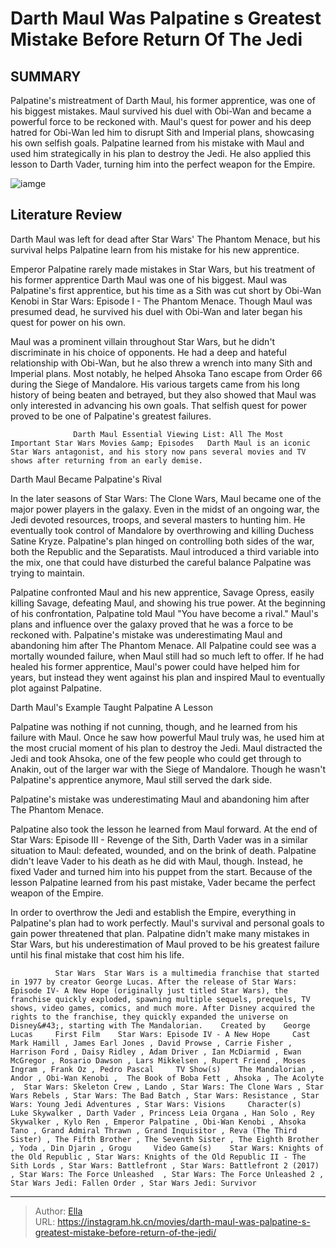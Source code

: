 # Darth Maul Was Palpatine s Greatest Mistake Before Return Of The Jedi


## SUMMARY 



  Palpatine&#39;s mistreatment of Darth Maul, his former apprentice, was one of his biggest mistakes. Maul survived his duel with Obi-Wan and became a powerful force to be reckoned with.   Maul&#39;s quest for power and his deep hatred for Obi-Wan led him to disrupt Sith and Imperial plans, showcasing his own selfish goals.   Palpatine learned from his mistake with Maul and used him strategically in his plan to destroy the Jedi. He also applied this lesson to Darth Vader, turning him into the perfect weapon for the Empire.  

![iamge](https://static1.srcdn.com/wordpress/wp-content/uploads/2022/10/Ray-Park-as-Darth-Maul-and-Ian-McDiarmid-as-Palpatine-in-Star-Wars.jpg)

## Literature Review

Darth Maul was left for dead after Star Wars&#39; The Phantom Menace, but his survival helps Palpatine learn from his mistake for his new apprentice.




Emperor Palpatine rarely made mistakes in Star Wars, but his treatment of his former apprentice Darth Maul was one of his biggest. Maul was Palpatine&#39;s first apprentice, but his time as a Sith was cut short by Obi-Wan Kenobi in Star Wars: Episode I - The Phantom Menace. Though Maul was presumed dead, he survived his duel with Obi-Wan and later began his quest for power on his own.




Maul was a prominent villain throughout Star Wars, but he didn&#39;t discriminate in his choice of opponents. He had a deep and hateful relationship with Obi-Wan, but he also threw a wrench into many Sith and Imperial plans. Most notably, he helped Ahsoka Tano escape from Order 66 during the Siege of Mandalore. His various targets came from his long history of being beaten and betrayed, but they also showed that Maul was only interested in advancing his own goals. That selfish quest for power proved to be one of Palpatine&#39;s greatest failures.

                  Darth Maul Essential Viewing List: All The Most Important Star Wars Movies &amp; Episodes   Darth Maul is an iconic Star Wars antagonist, and his story now pans several movies and TV shows after returning from an early demise.   


 Darth Maul Became Palpatine&#39;s Rival 
          




In the later seasons of Star Wars: The Clone Wars, Maul became one of the major power players in the galaxy. Even in the midst of an ongoing war, the Jedi devoted resources, troops, and several masters to hunting him. He eventually took control of Mandalore by overthrowing and killing Duchess Satine Kryze. Palpatine&#39;s plan hinged on controlling both sides of the war, both the Republic and the Separatists. Maul introduced a third variable into the mix, one that could have disturbed the careful balance Palpatine was trying to maintain.

Palpatine confronted Maul and his new apprentice, Savage Opress, easily killing Savage, defeating Maul, and showing his true power. At the beginning of his confrontation, Palpatine told Maul &#34;You have become a rival.&#34; Maul&#39;s plans and influence over the galaxy proved that he was a force to be reckoned with. Palpatine&#39;s mistake was underestimating Maul and abandoning him after The Phantom Menace. All Palpatine could see was a mortally wounded failure, when Maul still had so much left to offer. If he had healed his former apprentice, Maul&#39;s power could have helped him for years, but instead they went against his plan and inspired Maul to eventually plot against Palpatine.






 Darth Maul&#39;s Example Taught Palpatine A Lesson 
          

Palpatine was nothing if not cunning, though, and he learned from his failure with Maul. Once he saw how powerful Maul truly was, he used him at the most crucial moment of his plan to destroy the Jedi. Maul distracted the Jedi and took Ahsoka, one of the few people who could get through to Anakin, out of the larger war with the Siege of Mandalore. Though he wasn&#39;t Palpatine&#39;s apprentice anymore, Maul still served the dark side.



Palpatine&#39;s mistake was underestimating Maul and abandoning him after The Phantom Menace.




Palpatine also took the lesson he learned from Maul forward. At the end of Star Wars: Episode III - Revenge of the Sith, Darth Vader was in a similar situation to Maul: defeated, wounded, and on the brink of death. Palpatine didn&#39;t leave Vader to his death as he did with Maul, though. Instead, he fixed Vader and turned him into his puppet from the start. Because of the lesson Palpatine learned from his past mistake, Vader became the perfect weapon of the Empire.




In order to overthrow the Jedi and establish the Empire, everything in Palpatine&#39;s plan had to work perfectly. Maul&#39;s survival and personal goals to gain power threatened that plan. Palpatine didn&#39;t make many mistakes in Star Wars, but his underestimation of Maul proved to be his greatest failure until his final mistake that cost him his life.

              Star Wars  Star Wars is a multimedia franchise that started in 1977 by creator George Lucas. After the release of Star Wars: Episode IV- A New Hope (originally just titled Star Wars), the franchise quickly exploded, spawning multiple sequels, prequels, TV shows, video games, comics, and much more. After Disney acquired the rights to the franchise, they quickly expanded the universe on Disney&#43;, starting with The Mandalorian.    Created by    George Lucas     First Film    Star Wars: Episode IV - A New Hope     Cast    Mark Hamill , James Earl Jones , David Prowse , Carrie Fisher , Harrison Ford , Daisy Ridley , Adam Driver , Ian McDiarmid , Ewan McGregor , Rosario Dawson , Lars Mikkelsen , Rupert Friend , Moses Ingram , Frank Oz , Pedro Pascal     TV Show(s)    The Mandalorian , Andor , Obi-Wan Kenobi ,  The Book of Boba Fett , Ahsoka , The Acolyte ,  Star Wars: Skeleton Crew , Lando , Star Wars: The Clone Wars , Star Wars Rebels , Star Wars: The Bad Batch , Star Wars: Resistance , Star Wars: Young Jedi Adventures , Star Wars: Visions     Character(s)    Luke Skywalker , Darth Vader , Princess Leia Organa , Han Solo , Rey Skywalker , Kylo Ren , Emperor Palpatine , Obi-Wan Kenobi , Ahsoka Tano , Grand Admiral Thrawn , Grand Inquisitor , Reva (The Third Sister) , The Fifth Brother , The Seventh Sister , The Eighth Brother , Yoda , Din Djarin , Grogu     Video Game(s)    Star Wars: Knights of the Old Republic , Star Wars: Knights of the Old Republic II - The Sith Lords , Star Wars: Battlefront , Star Wars: Battlefront 2 (2017) , Star Wars: The Force Unleashed  , Star Wars: The Force Unleashed 2 , Star Wars Jedi: Fallen Order , Star Wars Jedi: Survivor      


---

> Author: [Ella](https://instagram.hk.cn/)  
> URL: https://instagram.hk.cn/movies/darth-maul-was-palpatine-s-greatest-mistake-before-return-of-the-jedi/  

